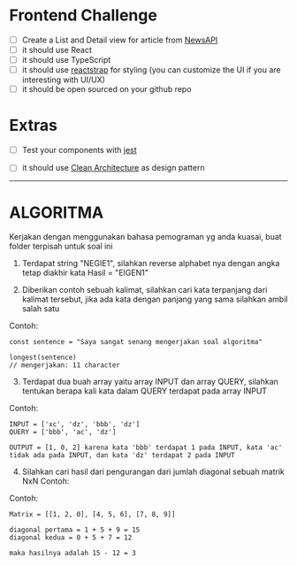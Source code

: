 # Frontend Challenge

- [ ] Create a List and Detail view for article from [NewsAPI](https://newsapi.org/)
- [ ] it should use React
- [ ] it should use TypeScript
- [ ] it should use [reactstrap](https://reactstrap.github.io/) for styling (you can customize the UI if you are interesting with UI/UX)
- [ ] it should be open sourced on your github repo

# Extras
- [ ] Test your components with [jest](https://jest-everywhere.now.sh)
- [ ] it should use [Clean Architecture](https://medium.com/@rostislavdugin/the-clean-architecture-using-react-and-typescript-a832662af803) as design pattern


------

# ALGORITMA
Kerjakan dengan menggunakan bahasa pemograman yg anda kuasai, buat folder terpisah untuk soal ini

1. Terdapat string "NEGIE1", silahkan reverse alphabet nya dengan angka tetap diakhir kata Hasil = "EIGEN1"

2. Diberikan contoh sebuah kalimat, silahkan cari kata terpanjang dari kalimat tersebut, jika ada kata dengan panjang yang sama silahkan ambil salah satu

Contoh:  
```
const sentence = "Saya sangat senang mengerjakan soal algoritma"

longest(sentence) 
// mengerjakan: 11 character
```
3. Terdapat dua buah array yaitu array INPUT dan array QUERY, silahkan tentukan berapa kali kata dalam QUERY terdapat pada array INPUT

Contoh:  
```
INPUT = ['xc', 'dz', 'bbb', 'dz']  
QUERY = ['bbb', 'ac', 'dz']  

OUTPUT = [1, 0, 2] karena kata 'bbb' terdapat 1 pada INPUT, kata 'ac' tidak ada pada INPUT, dan kata 'dz' terdapat 2 pada INPUT
```

4. Silahkan cari hasil dari pengurangan dari jumlah diagonal sebuah matrik NxN Contoh:

Contoh:
```
Matrix = [[1, 2, 0], [4, 5, 6], [7, 8, 9]]

diagonal pertama = 1 + 5 + 9 = 15 
diagonal kedua = 0 + 5 + 7 = 12 

maka hasilnya adalah 15 - 12 = 3
```
